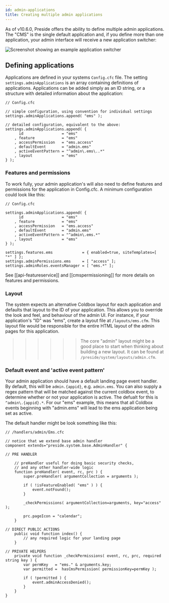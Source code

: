 ```yaml
---
id: admin-applications
title: Creating multiple admin applications
---
```


As of v10.6.0, Preside offers the ability to define multiple admin applications. The "CMS" is the single default application and, if you define more than one application, your admin interface will receive a new application switcher:


![Screenshot showing an example application switcher](images/screenshots/application_switcher.jpg)

## Defining applications

Applications are defined in your systems `Config.cfc` file. The setting `settings.adminApplications` is an array containing definitions of applications. Applications can be added simply as an ID string, or a structure with detailed information about the application:

```luceescript
// Config.cfc

// simple configuration, using convention for individual settings
settings.adminApplications.append( "ems" );

// detailed configuration, equivalent to the above:
settings.adminApplications.append( {
      id                 = "ems"
    , feature            = "ems"
    , accessPermission   = "ems.access"
    , defaultEvent       = "admin.ems"
    , activeEventPattern = "^admin\.ems\..*"
    , layout             = "ems"
} );
```

### Features and permissions

To work fully, your admin application's will also need to define features and permissions for the application in Config.cfc. A minimum configuration could look like this:

```luceescript
// Config.cfc

settings.adminApplications.append( {
      id                 = "ems"
    , feature            = "ems"
    , accessPermission   = "ems.access"
    , defaultEvent       = "admin.ems"
    , activeEventPattern = "^admin\.ems.*"
    , layout             = "ems"
} );

settings.features.ems             = { enabled=true, siteTemplates=[ "*" ] };
settings.adminPermissions.ems     = [ "access" ];
settings.adminRoles.eventsManager = [ "ems.*" ];
```

See [[api-featureservice]] and [[cmspermissioning]] for more details on features and permissions.

### Layout

The system expects an alternative Coldbox layout for each application and defaults that layout to the ID of your application. This allows you to override the look and feel, and behaviour of the admin UI. For instance, if your application's "ID" was "ems", create a layout file at `/layouts/ems.cfm`. This layout file would be responsible for the entire HTML layout of the admin pages for this application.

>>>>>> The core "admin" layout might be a good place to start when thinking about building a new layout. It can be found at `/preside/system/layouts/admin.cfm`.

### Default event and 'active event pattern'

Your admin application should have a default landing page event handler. By default, this will be `admin.{appid}`, e.g. `admin.ems`. You can also supply a regex pattern that will be matched against the current coldbox event, to determine whether or not your application is active. The defualt for this is `^admin\.{appid}.*`. For our "ems" example, this means that all Coldbox events beginning with "admin.ems" will lead to the ems application being set as active.


The default handler might be look something like this:

```luceescript
// /handlers/admin/Ems.cfc

// notice that we extend base admin handler
component extends="preside.system.base.AdminHandler" {

// PRE HANDLER

    // preHandler useful for doing basic security checks,
    // and any other handler-wide logic
    function preHandler( event, rc, prc ) {
        super.preHandler( argumentCollection = arguments );

        if ( !isFeatureEnabled( "ems" ) ) {
            event.notFound();
        }

        _checkPermissions( argumentCollection=arguments, key="access" );

        prc.pageIcon = "calendar";
    }

// DIRECT PUBLIC ACTIONS
    public void function index() {
        // any required logic for your landing page
    }

// PRIVATE HELPERS
    private void function _checkPermissions( event, rc, prc, required string key ) {
        var permKey   = "ems." & arguments.key;
        var permitted =  hasCmsPermission( permissionKey=permKey );

        if ( !permitted ) {
            event.adminAccessDenied();
        }
    }
}
```

